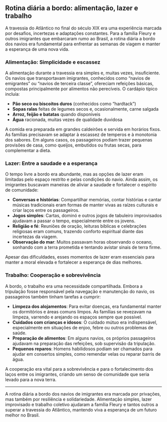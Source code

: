 ## Rotina diária a bordo: alimentação, lazer e trabalho

A travessia do Atlântico no final do século XIX era uma experiência marcada por desafios, incertezas e adaptações constantes. Para a família Fleury e outros imigrantes que embarcaram rumo ao Brasil, a rotina diária a bordo dos navios era fundamental para enfrentar as semanas de viagem e manter a esperança de uma nova vida.

### Alimentação: Simplicidade e escassez

A alimentação durante a travessia era simples e, muitas vezes, insuficiente. Os navios que transportavam imigrantes, conhecidos como “navios de emigrantes” ou “navios de terceira classe”, ofereciam refeições básicas, compostas principalmente por alimentos não perecíveis. O cardápio típico incluía:

- **Pão seco ou biscoitos duros** (conhecidos como “hardtack”)
- **Sopas ralas** feitas de legumes secos e, ocasionalmente, carne salgada
- **Arroz, feijão e batatas** quando disponíveis
- **Água** racionada, muitas vezes de qualidade duvidosa

A comida era preparada em grandes caldeirões e servida em horários fixos. As famílias precisavam se adaptar à escassez de temperos e à monotonia dos sabores. Em alguns casos, os passageiros podiam trazer pequenas provisões de casa, como queijos, embutidos ou frutas secas, para complementar a dieta.

### Lazer: Entre a saudade e a esperança

O tempo livre a bordo era abundante, mas as opções de lazer eram limitadas pelo espaço restrito e pelas condições do navio. Ainda assim, os imigrantes buscavam maneiras de aliviar a saudade e fortalecer o espírito de comunidade:

- **Conversas e histórias**: Compartilhar memórias, contar histórias e cantar músicas tradicionais eram formas de manter vivas as raízes culturais e criar laços entre os passageiros.
- **Jogos simples**: Cartas, dominó e outros jogos de tabuleiro improvisados ajudavam a passar o tempo, especialmente entre os jovens.
- **Religião e fé**: Reuniões de oração, leituras bíblicas e celebrações religiosas eram comuns, trazendo conforto espiritual diante das incertezas da viagem.
- **Observação do mar**: Muitos passavam horas observando o oceano, sonhando com a terra prometida e tentando avistar sinais de terra firme.

Apesar das dificuldades, esses momentos de lazer eram essenciais para manter a moral elevada e fortalecer a esperança de dias melhores.

### Trabalho: Cooperação e sobrevivência

A bordo, o trabalho era uma necessidade compartilhada. Embora a tripulação fosse responsável pela navegação e manutenção do navio, os passageiros também tinham tarefas a cumprir:

- **Limpeza dos alojamentos**: Para evitar doenças, era fundamental manter os dormitórios e áreas comuns limpos. As famílias se revezavam na limpeza, varrendo e arejando os espaços sempre que possível.
- **Cuidados com crianças e idosos**: O cuidado mútuo era indispensável, especialmente em situações de enjoo, febre ou outros problemas de saúde.
- **Preparação de alimentos**: Em alguns navios, os próprios passageiros ajudavam na preparação das refeições, sob supervisão da tripulação.
- **Pequenos reparos**: Homens habilidosos podiam ser chamados para ajudar em consertos simples, como remendar velas ou reparar barris de água.

A cooperação era vital para a sobrevivência e para o fortalecimento dos laços entre os imigrantes, criando um senso de comunidade que seria levado para a nova terra.

---

A rotina diária a bordo dos navios de imigrantes era marcada por privações, mas também por resiliência e solidariedade. Alimentação simples, lazer improvisado e trabalho coletivo ajudaram a família Fleury e tantos outros a superar a travessia do Atlântico, mantendo viva a esperança de um futuro melhor no Brasil.